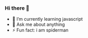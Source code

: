 ### Hi there 👋


- 🌱 I’m currently learning javascript
- 💬 Ask me about anything
- ⚡ Fun fact: i am spiderman
